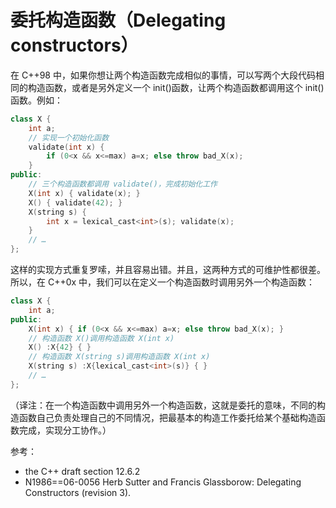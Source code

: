 # 委托构造函数（Delegating constructors）

在 C++98 中，如果你想让两个构造函数完成相似的事情，可以写两个大段代码相同的构造函数，或者是另外定义一个 init()函数，让两个构造函数都调用这个 init()函数。例如：

```cpp
class X {
    int a;
    // 实现一个初始化函数
    validate(int x) {
        if (0<x && x<=max) a=x; else throw bad_X(x);
    }
public:
    // 三个构造函数都调用 validate()，完成初始化工作
    X(int x) { validate(x); }
    X() { validate(42); }
    X(string s) {
        int x = lexical_cast<int>(s); validate(x);
    }
    // …
}; 
```

这样的实现方式重复罗嗦，并且容易出错。并且，这两种方式的可维护性都很差。所以，在 C++0x 中，我们可以在定义一个构造函数时调用另外一个构造函数：

```cpp
class X {
    int a;
public:
    X(int x) { if (0<x && x<=max) a=x; else throw bad_X(x); }
    // 构造函数 X()调用构造函数 X(int x)
    X() :X{42} { }
    // 构造函数 X(string s)调用构造函数 X(int x)
    X(string s) :X{lexical_cast<int>(s)} { }
    // …
}; 
```

（译注：在一个构造函数中调用另外一个构造函数，这就是委托的意味，不同的构造函数自己负责处理自己的不同情况，把最基本的构造工作委托给某个基础构造函数完成，实现分工协作。）

参考：

*   the C++ draft section 12.6.2
*   N1986==06-0056 Herb Sutter and Francis Glassborow: Delegating Constructors (revision 3).